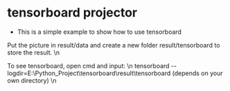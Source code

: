 # tensorboard projector

+ This is a simple example to show how to use tensorboard

Put the picture in result/data and create a new folder result/tensorboard to store the result. \n

To see tensorboard, open cmd and input: \n
tensorboard --logdir=E:\Python_Project\tensorboard\result\tensorboard (depends on your own directory) \n
